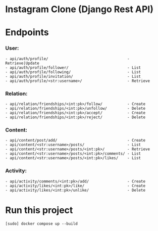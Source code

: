 # Instagram Clone (Django Rest API)

# Endpoints
### User:
    - api/auth/profile/                                   - Retrieve|Update
    - api/auth/profile/follower/                          - List
    - api/auth/profile/following/                         - List
    - api/auth/profile/invitation/                        - List
    - api/auth/profile/<str:username>/                    - Retrieve
### Relation:
    - api/relation/friendships/<int:pk>/follow/           - Create
    - api/relation/friendships/<int:pk>/unfollow/         - Delete
    - api/relation/friendships/<int:pk>/accept/           - Create
    - api/relation/friendships/<int:pk>/reject/           - Delete
### Content:
    - api/content/post/add/                               - Create
    - api/content/<str:username>/posts/                   - List
    - api/content/<str:username>/posts/<int:pk>/          - Retrieve
    - api/content/<str:username>/posts/<int:pk>/comments/ - List
    - api/content/<str:username>/posts/<int:pk>/likes/    - List
### Activity:
    - api/activity/comments/<int:pk>/add/                 - Create
    - api/activity/likes/<int:pk>/like/                   - Create
    - api/activity/likes/<int:pk>/unlike/                 - Delete

# Run this project
`[sudo] docker compose up --build`
